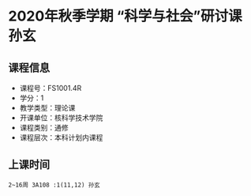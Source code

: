 # 2020年秋季学期 “科学与社会”研讨课 孙玄






## 课程信息

- 课程号：FS1001.4R
- 学分：1
- 教学类型：理论课
- 开课单位：核科学技术学院
- 课程类别：通修
- 课程层次：本科计划内课程

## 上课时间

```
2~16周 3A108 :1(11,12) 孙玄
```

